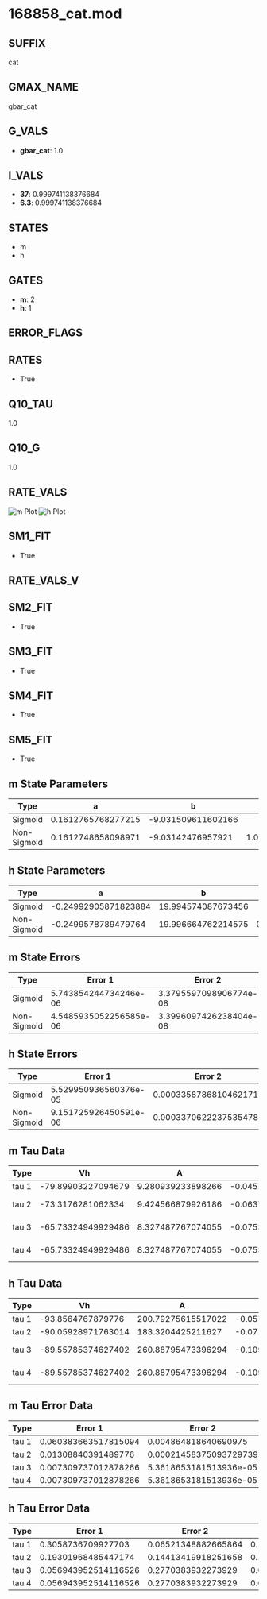 # 168858_cat.mod

## SUFFIX

cat

## GMAX_NAME

gbar_cat

## G_VALS

- **gbar_cat**: 1.0

## I_VALS

- **37**: 0.999741138376684
- **6.3**: 0.999741138376684

## STATES

- m
- h

## GATES

- **m**: 2
- **h**: 1

## ERROR_FLAGS


## RATES

- True

## Q10_TAU

1.0

## Q10_G

1.0

## RATE_VALS

![m Plot](/Users/pbozelos/Dropbox/icg-Chai-Panos/supermodels/output_markdown_files/Ca/168858_cat.mod/images/m.png)
![h Plot](/Users/pbozelos/Dropbox/icg-Chai-Panos/supermodels/output_markdown_files/Ca/168858_cat.mod/images/h.png)

## SM1_FIT

- True

## RATE_VALS_V

## SM2_FIT

- True

## SM3_FIT

- True

## SM4_FIT

- True

## SM5_FIT

- True

## m State Parameters

| Type | a | b | c | d |
| --- | --- | --- | --- | --- |
| Sigmoid | 0.1612765768277215 | -9.031509611602166 |
| Non-Sigmoid | 0.1612748658098971 | -9.03142476957921 | 1.0000051823917582 | -4.48194466203972e-06 |

## h State Parameters

| Type | a | b | c | d |
| --- | --- | --- | --- | --- |
| Sigmoid | -0.24992905871823884 | 19.994574087673456 |
| Non-Sigmoid | -0.2499578789479764 | 19.996664762214575 | 0.9999281905964229 | -4.697606603796057e-07 |

## m State Errors

| Type | Error 1 | Error 2 | Error 3 |
| --- | --- | --- | --- |
| Sigmoid | 5.743854244734246e-06 | 3.3795597098906774e-08 | 2.5750796090604597e-06 |
| Non-Sigmoid | 4.5485935052256585e-06 | 3.3996097426238404e-08 | 2.0392213810003056e-06 |

## h State Errors

| Type | Error 1 | Error 2 | Error 3 |
| --- | --- | --- | --- |
| Sigmoid | 5.529950936560376e-05 | 0.00033587868104621715 | 5.257728039539987e-05 |
| Non-Sigmoid | 9.151725926450591e-06 | 0.00033706222375354787 | 8.70121391051857e-06 |

## m Tau Data

| Type | Vh | A | b1 | b2 | c1 | c2 | d1 | d2 | e1 | e2 |
| --- | --- | --- | --- | --- | --- | --- | --- | --- | --- | --- |
| tau 1 | -79.89903227094679 | 9.280939233898266 | -0.045107661052376284 | -0.06907450428270101 |
| tau 2 | -73.3176281062334 | 9.424566879926186 | -0.06371915235173604 | 0.00025213737594398 | -0.052899371862092585 | -1.51357542064655e-06 |
| tau 3 | -65.73324949929486 | 8.327487767074055 | -0.07531975030552646 | 0.00048502297970982926 | -9.622526593234186e-07 | -0.02368746050643301 | 0.0003691523575399574 | -1.9490604432322444e-06 |
| tau 4 | -65.73324949929486 | 8.327487767074055 | -0.07531975030552646 | 0.00048502297970982926 | -9.622526593234186e-07 | 0.0 | -0.02368746050643301 | 0.0003691523575399574 | -1.9490604432322444e-06 | 0.0 |

## h Tau Data

| Type | Vh | A | b1 | b2 | c1 | c2 | d1 | d2 | e1 | e2 |
| --- | --- | --- | --- | --- | --- | --- | --- | --- | --- | --- |
| tau 1 | -93.8564767879776 | 200.79275615517022 | -0.057057618864672636 | -0.10207941709821897 |
| tau 2 | -90.05928971763014 | 183.3204425211627 | -0.07195098825417293 | 0.0003124619958105229 | -1.0313238899306754 | -0.0978802674432607 |
| tau 3 | -89.55785374627402 | 260.88795473396294 | -0.10991019056672094 | 0.001103677876181525 | -3.4027587954950374e-06 | -1.40188327820205 | -0.12110885552645656 | 0.00031281843675472074 |
| tau 4 | -89.55785374627402 | 260.88795473396294 | -0.10991019056672094 | 0.001103677876181525 | -3.4027587954950374e-06 | 0.0 | -1.40188327820205 | -0.12110885552645656 | 0.00031281843675472074 | 0.0 |

## m Tau Error Data

| Type | Error 1 | Error 2 | Error 3 |
| --- | --- | --- | --- |
| tau 1 | 0.060383663517815094 | 0.004864818640690975 | 0.04138762326573163 |
| tau 2 | 0.01308840391489776 | 0.00021458375093729739 | 0.008970935163940449 |
| tau 3 | 0.007309737012878266 | 5.3618653181513936e-05 | 0.005010173680027271 |
| tau 4 | 0.007309737012878266 | 5.3618653181513936e-05 | 0.005010173680027271 |

## h Tau Error Data

| Type | Error 1 | Error 2 | Error 3 |
| --- | --- | --- | --- |
| tau 1 | 0.3058736709927703 | 0.06521348882665864 | 0.2247145665103411 |
| tau 2 | 0.19301968485447174 | 0.14413419918251658 | 0.14180473484120334 |
| tau 3 | 0.056943952514116526 | 0.2770383932273929 | 0.041834707652551095 |
| tau 4 | 0.056943952514116526 | 0.2770383932273929 | 0.041834707652551095 |

